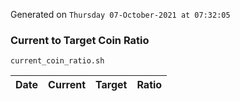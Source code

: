 Generated on `Thursday 07-October-2021 at 07:32:05`

### Current to Target Coin Ratio
`current_coin_ratio.sh`

Date|Current|Target|Ratio
---|---|---|---
